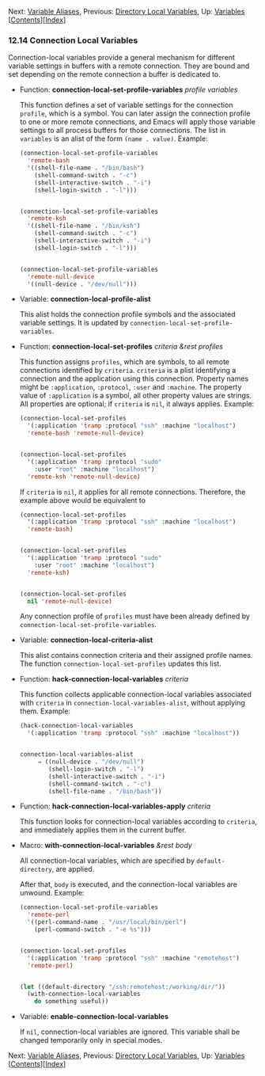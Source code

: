 

Next: [Variable Aliases](Variable-Aliases.html), Previous: [Directory Local Variables](Directory-Local-Variables.html), Up: [Variables](Variables.html)   \[[Contents](index.html#SEC_Contents "Table of contents")]\[[Index](Index.html "Index")]

### 12.14 Connection Local Variables

Connection-local variables provide a general mechanism for different variable settings in buffers with a remote connection. They are bound and set depending on the remote connection a buffer is dedicated to.

*   Function: **connection-local-set-profile-variables** *profile variables*

    This function defines a set of variable settings for the connection `profile`, which is a symbol. You can later assign the connection profile to one or more remote connections, and Emacs will apply those variable settings to all process buffers for those connections. The list in `variables` is an alist of the form `(name . value)`. Example:

    ```lisp
    (connection-local-set-profile-variables
      'remote-bash
      '((shell-file-name . "/bin/bash")
        (shell-command-switch . "-c")
        (shell-interactive-switch . "-i")
        (shell-login-switch . "-l")))
    ```

    ```lisp
    ```

    ```lisp
    (connection-local-set-profile-variables
      'remote-ksh
      '((shell-file-name . "/bin/ksh")
        (shell-command-switch . "-c")
        (shell-interactive-switch . "-i")
        (shell-login-switch . "-l")))
    ```

    ```lisp
    ```

    ```lisp
    (connection-local-set-profile-variables
      'remote-null-device
      '((null-device . "/dev/null")))
    ```

<!---->

*   Variable: **connection-local-profile-alist**

    This alist holds the connection profile symbols and the associated variable settings. It is updated by `connection-local-set-profile-variables`.

<!---->

*   Function: **connection-local-set-profiles** *criteria \&rest profiles*

    This function assigns `profiles`, which are symbols, to all remote connections identified by `criteria`. `criteria` is a plist identifying a connection and the application using this connection. Property names might be `:application`, `:protocol`, `:user` and `:machine`. The property value of `:application` is a symbol, all other property values are strings. All properties are optional; if `criteria` is `nil`, it always applies. Example:

    ```lisp
    (connection-local-set-profiles
      '(:application 'tramp :protocol "ssh" :machine "localhost")
      'remote-bash 'remote-null-device)
    ```

    ```lisp
    ```

    ```lisp
    (connection-local-set-profiles
      '(:application 'tramp :protocol "sudo"
        :user "root" :machine "localhost")
      'remote-ksh 'remote-null-device)
    ```

    If `criteria` is `nil`, it applies for all remote connections. Therefore, the example above would be equivalent to

    ```lisp
    (connection-local-set-profiles
      '(:application 'tramp :protocol "ssh" :machine "localhost")
      'remote-bash)
    ```

    ```lisp
    ```

    ```lisp
    (connection-local-set-profiles
      '(:application 'tramp :protocol "sudo"
        :user "root" :machine "localhost")
      'remote-ksh)
    ```

    ```lisp
    ```

    ```lisp
    (connection-local-set-profiles
      nil 'remote-null-device)
    ```

    Any connection profile of `profiles` must have been already defined by `connection-local-set-profile-variables`.

<!---->

*   Variable: **connection-local-criteria-alist**

    This alist contains connection criteria and their assigned profile names. The function `connection-local-set-profiles` updates this list.

<!---->

*   Function: **hack-connection-local-variables** *criteria*

    This function collects applicable connection-local variables associated with `criteria` in `connection-local-variables-alist`, without applying them. Example:

    ```lisp
    (hack-connection-local-variables
      '(:application 'tramp :protocol "ssh" :machine "localhost"))
    ```

    ```lisp
    ```

    ```lisp
    connection-local-variables-alist
         ⇒ ((null-device . "/dev/null")
            (shell-login-switch . "-l")
            (shell-interactive-switch . "-i")
            (shell-command-switch . "-c")
            (shell-file-name . "/bin/bash"))
    ```

<!---->

*   Function: **hack-connection-local-variables-apply** *criteria*

    This function looks for connection-local variables according to `criteria`, and immediately applies them in the current buffer.

<!---->

*   Macro: **with-connection-local-variables** *\&rest body*

    All connection-local variables, which are specified by `default-directory`, are applied.

    After that, `body` is executed, and the connection-local variables are unwound. Example:

    ```lisp
    (connection-local-set-profile-variables
      'remote-perl
      '((perl-command-name . "/usr/local/bin/perl")
        (perl-command-switch . "-e %s")))
    ```

    ```lisp
    ```

    ```lisp
    (connection-local-set-profiles
      '(:application 'tramp :protocol "ssh" :machine "remotehost")
      'remote-perl)
    ```

    ```lisp
    ```

    ```lisp
    (let ((default-directory "/ssh:remotehost:/working/dir/"))
      (with-connection-local-variables
        do something useful))
    ```

<!---->

*   Variable: **enable-connection-local-variables**

    If `nil`, connection-local variables are ignored. This variable shall be changed temporarily only in special modes.

Next: [Variable Aliases](Variable-Aliases.html), Previous: [Directory Local Variables](Directory-Local-Variables.html), Up: [Variables](Variables.html)   \[[Contents](index.html#SEC_Contents "Table of contents")]\[[Index](Index.html "Index")]
